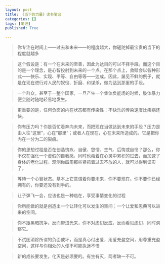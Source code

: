 ```yaml
---
layout: post
title: 《当下的力量》读书笔记
categories: []
tags: [笔记]
published: True

---
```


> 你专注在时间上——过去和未来——的程度越大，你磋跎掉最宝贵的当下的程度就越多

> 这个假设是：有一个在未来的至善，因此为达目的可以不择手段。而这个目的是一个理念，是心智投射到未来的一个点。在那个点上，救赎会以各种形式——快乐、实现、平等、自由等等——达成。因此，屡见不鲜的例子，就是在现在进行对人民的奴役、折磨、和谋杀，做为达到那里的手段。

> 一个群众，甚至于一整个国家，一旦产生一个集体负能场的时候，肢体暴力便会随时随地轻易地发生。

> 更重要的是，任何负面的内在状态都有传染性：不快乐的传染速度比疾病还快。

> 你有压力吗？你是否忙着奔向未来，而把现在当做达到未来的手段？压力是由人往“这里”，心在“那里”；或者人在现在，心在未来所造成的。它是把你内在一分为二的裂痕。

> 你的思想过程是否在创造愧疚、自傲、怨憎、生气、后悔或自怜？那么，你不仅在强化一个虚假的自我感，同时也藉着在心灵中累积的过去，而加速了身体的老化过程。观测你四周那些紧抓着过去不放的人，就可以得到证实了。

> 等待一个心智状态。基本上它意谓着你要未来，你不要现在。你不要你已经拥有的，你要还没有到手的。

> 让子弹飞一会，应该也是一种临在，享受事情变化的过程

> 你所能做的就是创造出一个让转化可以发生的空间；一个让爱和恩典可以进来的空间。

> 你不跟黑暗抗争，反而带进光来，你不对虚幻反应，反而看见虚幻，同时洞察它。

> 不试图消除所谓的负面或坏，而是真心付出爱，用爱充盈空间，用尊重充盈空间，这样与你相处的人便不可能执迷不悟

> 新的成长要发生，化灭是必须要的。有生有灭，两者缺一不可。